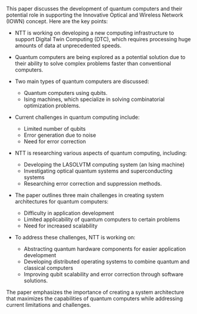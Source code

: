 This paper discusses the development of quantum computers and their potential role in supporting the Innovative Optical and Wireless Network (IOWN) concept. Here are the key points:

-   NTT is working on developing a new computing infrastructure to support Digital Twin Computing (DTC), which requires processing huge amounts of data at unprecedented speeds.

-   Quantum computers are being explored as a potential solution due to their ability to solve complex problems faster than conventional computers.

-   Two main types of quantum computers are discussed:
    -   Quantum computers using qubits.
    -   Ising machines, which specialize in solving combinatorial optimization problems.

-   Current challenges in quantum computing include:
    -   Limited number of qubits
    -   Error generation due to noise
    -   Need for error correction

-   NTT is researching various aspects of quantum computing, including:
    -   Developing the LASOLVTM computing system (an Ising machine)
    -   Investigating optical quantum systems and superconducting systems
    -   Researching error correction and suppression methods.

-   The paper outlines three main challenges in creating system architectures for quantum computers:
    -   Difficulty in application development
    -   Limited applicability of quantum computers to certain problems
    -   Need for increased scalability

-   To address these challenges, NTT is working on:
    -   Abstracting quantum hardware components for easier application development
    -   Developing distributed operating systems to combine quantum and classical computers
    -   Improving qubit scalability and error correction through software solutions.

The paper emphasizes the importance of creating a system architecture that maximizes the capabilities of quantum computers while addressing current limitations and challenges.